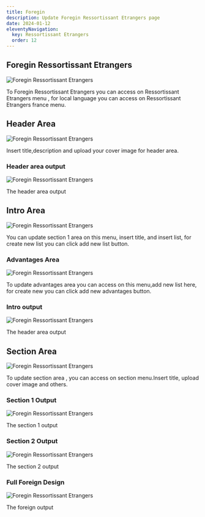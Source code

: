 ```yaml
---
title: Foregin
description: Update Foregin Ressortissant Etrangers page
date: 2024-01-12
eleventyNavigation:
  key: Ressortissant Etrangers
  order: 12
---
```

## Foregin Ressortissant Etrangers

![Foregin Ressortissant Etrangers](./setup.png)

To Foregin Ressortissant Etrangers you can access on Ressortissant Etrangers menu , for local language you can access on Ressortissant Etrangers france menu.

## Header Area

![Foregin Ressortissant Etrangers](./headcms.png)

Insert title,description and upload your cover image for header area.

### Header area output

![Foregin Ressortissant Etrangers](./header.png)

The header area output

## Intro Area

![Foregin Ressortissant Etrangers](./lists.png)

You can update section 1 area on this menu, insert title, and insert list, for create new list you can click add new list button.

### Advantages Area

![Foregin Ressortissant Etrangers](./adv.png)

To update advantages area you can access on this menu,add new list here, for create new you can click add new advantages button.

### Intro output

![Foregin Ressortissant Etrangers](./intro.png)

The header area output

## Section Area

![Foregin Ressortissant Etrangers](./section.png)

To update section area , you can access on section menu.Insert title, upload cover image and others.

### Section 1 Output

![Foregin Ressortissant Etrangers](./section1.png)

The section 1 output

### Section 2 Output

![Foregin Ressortissant Etrangers](./section2.png)

The section 2 output

### Full Foreign Design

![Foregin Ressortissant Etrangers](./foreign.png)

The foreign output

